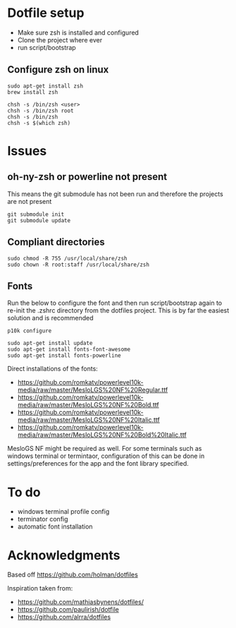 # Dotfile setup
* Make sure zsh is installed and configured
* Clone the project where ever
* run script/bootstrap

## Configure zsh on linux
```
sudo apt-get install zsh
brew install zsh

chsh -s /bin/zsh <user>
chsh -s /bin/zsh root
chsh -s /bin/zsh
chsh -s $(which zsh)
```
# Issues

## oh-ny-zsh or powerline not present 
This means the git submodule has not been run and therefore the projects are not present
```
git submodule init
git submodule update
```

## Compliant directories

```
sudo chmod -R 755 /usr/local/share/zsh
sudo chown -R root:staff /usr/local/share/zsh
```

## Fonts
Run the below to configure the font and then run script/bootstrap again to re-init the .zshrc directory from the dotfiles project. This is by far the easiest solution and is recommended 
```
p10k configure
```

```
sudo apt-get install update
sudo apt-get install fonts-font-awesome
sudo apt-get install fonts-powerline
```

Direct installations of the fonts:
* https://github.com/romkatv/powerlevel10k-media/raw/master/MesloLGS%20NF%20Regular.ttf
* https://github.com/romkatv/powerlevel10k-media/raw/master/MesloLGS%20NF%20Bold.ttf
* https://github.com/romkatv/powerlevel10k-media/raw/master/MesloLGS%20NF%20Italic.ttf
* https://github.com/romkatv/powerlevel10k-media/raw/master/MesloLGS%20NF%20Bold%20Italic.ttf

MesloGS NF might be required as well. For some terminals such as windows terminal or termintaor, configuration of this can be done in settings/preferences for the app and the font library specified.

# To do
* windows terminal profile config 
* terminator config 
* automatic font installation 


# Acknowledgments

Based off https://github.com/holman/dotfiles

Inspiration taken from:
- https://github.com/mathiasbynens/dotfiles/
- https://github.com/paulirish/dotfile
- https://github.com/alrra/dotfiles
